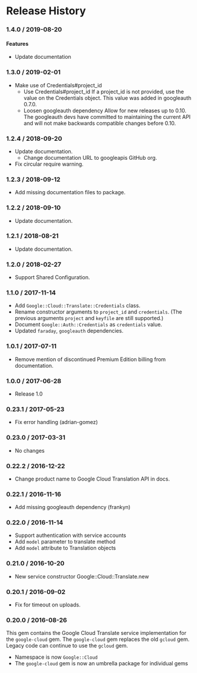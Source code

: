 # Release History

### 1.4.0 / 2019-08-20

#### Features

* Update documentation

### 1.3.0 / 2019-02-01

* Make use of Credentials#project_id
  * Use Credentials#project_id
    If a project_id is not provided, use the value on the Credentials object.
    This value was added in googleauth 0.7.0.
  * Loosen googleauth dependency
    Allow for new releases up to 0.10.
    The googleauth devs have committed to maintaining the current API
    and will not make backwards compatible changes before 0.10.

### 1.2.4 / 2018-09-20

* Update documentation.
  * Change documentation URL to googleapis GitHub org.
* Fix circular require warning.

### 1.2.3 / 2018-09-12

* Add missing documentation files to package.

### 1.2.2 / 2018-09-10

* Update documentation.

### 1.2.1 / 2018-08-21

* Update documentation.

### 1.2.0 / 2018-02-27

* Support Shared Configuration.

### 1.1.0 / 2017-11-14

* Add `Google::Cloud::Translate::Credentials` class.
* Rename constructor arguments to `project_id` and `credentials`.
  (The previous arguments `project` and `keyfile` are still supported.)
* Document `Google::Auth::Credentials` as `credentials` value.
* Updated `faraday`, `googleauth` dependencies.

### 1.0.1 / 2017-07-11

* Remove mention of discontinued Premium Edition billing from documentation.

### 1.0.0 / 2017-06-28

* Release 1.0

### 0.23.1 / 2017-05-23

* Fix error handling (adrian-gomez)

### 0.23.0 / 2017-03-31

* No changes

### 0.22.2 / 2016-12-22

* Change product name to Google Cloud Translation API in docs.

### 0.22.1 / 2016-11-16

* Add missing googleauth dependency (frankyn)

### 0.22.0 / 2016-11-14

* Support authentication with service accounts
* Add `model` parameter to translate method
* Add `model` attribute to Translation objects

### 0.21.0 / 2016-10-20

* New service constructor Google::Cloud::Translate.new

### 0.20.1 / 2016-09-02

* Fix for timeout on uploads.

### 0.20.0 / 2016-08-26

This gem contains the Google Cloud Translate service implementation for the `google-cloud` gem. The `google-cloud` gem replaces the old `gcloud` gem. Legacy code can continue to use the `gcloud` gem.

* Namespace is now `Google::Cloud`
* The `google-cloud` gem is now an umbrella package for individual gems
